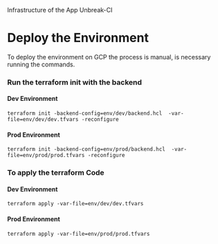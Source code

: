 Infrastructure of the App Unbreak-CI

# Deploy the Environment
To deploy the environment on GCP the process is manual, is necessary running the commands.

### Run the terraform init with the backend

#### Dev Environment
` terraform init -backend-config=env/dev/backend.hcl  -var-file=env/dev/dev.tfvars -reconfigure `

#### Prod Environment 
` terraform init -backend-config=env/prod/backend.hcl  -var-file=env/prod/prod.tfvars -reconfigure `


### To apply the terraform Code

#### Dev Environment
`terraform apply -var-file=env/dev/dev.tfvars`

#### Prod Environment 
`terraform apply -var-file=env/prod/prod.tfvars`
